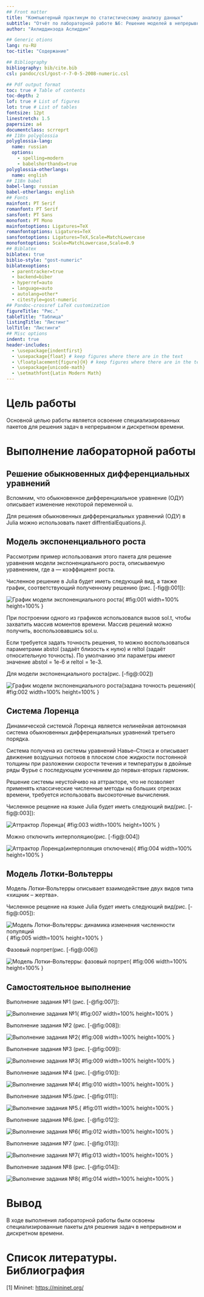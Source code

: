 ```yaml
---
## Front matter
title: "Компьютерный практикум по статистическому анализу данных"
subtitle: "Отчёт по лабораторной работе №6: Решение моделей в непрерывном и дискретном времени"
author: "Ахлиддинзода Аслиддин"

## Generic otions
lang: ru-RU
toc-title: "Содержание"

## Bibliography
bibliography: bib/cite.bib
csl: pandoc/csl/gost-r-7-0-5-2008-numeric.csl

## Pdf output format
toc: true # Table of contents
toc-depth: 2
lof: true # List of figures
lot: true # List of tables
fontsize: 12pt
linestretch: 1.5
papersize: a4
documentclass: scrreprt
## I18n polyglossia
polyglossia-lang:
  name: russian
  options:
	- spelling=modern
	- babelshorthands=true
polyglossia-otherlangs:
  name: english
## I18n babel
babel-lang: russian
babel-otherlangs: english
## Fonts
mainfont: PT Serif
romanfont: PT Serif
sansfont: PT Sans
monofont: PT Mono
mainfontoptions: Ligatures=TeX
romanfontoptions: Ligatures=TeX
sansfontoptions: Ligatures=TeX,Scale=MatchLowercase
monofontoptions: Scale=MatchLowercase,Scale=0.9
## Biblatex
biblatex: true
biblio-style: "gost-numeric"
biblatexoptions:
  - parentracker=true
  - backend=biber
  - hyperref=auto
  - language=auto
  - autolang=other*
  - citestyle=gost-numeric
## Pandoc-crossref LaTeX customization
figureTitle: "Рис."
tableTitle: "Таблица"
listingTitle: "Листинг"
lolTitle: "Листинги"
## Misc options
indent: true
header-includes:
  - \usepackage{indentfirst}
  - \usepackage{float} # keep figures where there are in the text
  - \floatplacement{figure}{H} # keep figures where there are in the text
  - \usepackage{unicode-math}
  - \setmathfont{Latin Modern Math}
---
```

# Цель работы

Основной целью работы является освоение специализированных пакетов для решения задач в непрерывном и дискретном времени.

# Выполнение лабораторной работы

## Решение обыкновенных дифференциальных уравнений

Вспомним, что обыкновенное дифференциальное уравнение (ОДУ) описывает изменение некоторой 
переменной u.

Для решения обыкновенных дифференциальных уравнений (ОДУ) в Julia можно использовать пакет 
diffrentialEquations.jl.

## Модель экспоненциального роста

Рассмотрим пример использования этого пакета для решение уравнения модели экспоненциального роста, описываемую уравнением, где a — коэффициент роста. 

Численное решение в Julia будет иметь следующий вид, а также график, соответствующий полученному решению (рис. [-fig@:001]):

![График модели экспоненциального роста](image/1.PNG){ #fig:001 width=100% height=100% }

При построении одного из графиков использовался вызов sol.t, чтобы захватить массив моментов времени. Массив решений можно получить, воспользовавшись sol.u.

Если требуется задать точность решения, то можно воспользоваться параметрами abstol (задаёт близость к нулю) и reltol (задаёт относительную точность). По умолчанию эти параметры имеют значение abstol = 1e-6 и reltol = 1e-3.

Для модели экспоненциального роста(рис. [-fig@:002])

![График модели экспоненциального роста(задана точность решения)](image/2.PNG){ #fig:002 width=100% height=100% }

## Система Лоренца

Динамической системой Лоренца является нелинейная автономная система обыкновенных дифференциальных уравнений третьего порядка.

Система получена из системы уравнений Навье–Стокса и описывает движение воздушных потоков в плоском слое жидкости постоянной толщины при разложении скорости течения и температуры в двойные ряды Фурье с последующем усечением до первых-вторых гармоник.

Решение системы неустойчиво на аттракторе, что не позволяет применять классические численные методы на больших отрезках времени, требуется использовать высокоточные вычисления.

Численное рещение на языке Julia будет иметь следующий вид(рис. [-fig@:003]):

![Аттрактор Лоренца](image/3.PNG){ #fig:003 width=100% height=100% }

Можно отключить интерполяцию(рис. [-fig@:004])

![Аттрактор Лоренца(интерполяция отключена)](image/4.PNG){ #fig:004 width=100% height=100% }

## Модель Лотки-Вольтерры

Модель Лотки–Вольтерры описывает взаимодействие двух видов типа «хищник – жертва».

Численное рещение на языке Julia будет иметь следующий вид(рис. [-fig@:005]):

![Модель Лотки–Вольтерры: динамика изменения численности популяций](image/5.PNG){ #fig:005 width=100% height=100% }

Фазовый портрет(рис. [-fig@:006])

![Модель Лотки–Вольтерры: фазовый портрет](image/6.PNG){ #fig:006 width=100% height=100% }

## Самостоятельное выполнение

Выполнение задания №1 (рис. [-@fig:007]):

![Выполнение задания №1](image/7.PNG){ #fig:007 width=100% height=100% }

Выполнение задания №2 (рис. [-@fig:008]):

![Выполнение задания №2](image/8.PNG){ #fig:008 width=100% height=100% }

Выполнение задания №3 (рис. [-@fig:009]):

![Выполнение задания №3](image/9.PNG){ #fig:009 width=100% height=100% }

Выполнение задания №4 (рис. [-@fig:010]):

![Выполнение задания №4](image/10.PNG){ #fig:010 width=100% height=100% }

Выполнение задания №5.(рис. [-@fig:011]):

![Выполнение задания №5. ](image/11.PNG){ #fig:011 width=100% height=100% }

Выполнение задания №6.(рис. [-@fig:012]):

![Выполнение задания №6](image/12.PNG){ #fig:012 width=100% height=100% }

Выполнение задания №7 (рис. [-@fig:013]):

![Выполнение задания №7](image/13.PNG){ #fig:013 width=100% height=100% }

Выполнение задания №8 (рис. [-@fig:014]):

![Выполнение задания №8](image/14.PNG){ #fig:014 width=100% height=100% }


# Вывод

В ходе выполнения лабораторной работы были освоены специализированные пакеты для решения задач в непрерывном и дискретном времени.

# Список литературы. Библиография

[1] Mininet: https://mininet.org/
